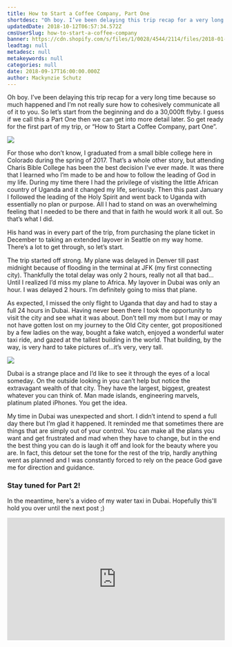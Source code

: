 ```yaml
---
title: How to Start a Coffee Company, Part One
shortdesc: "Oh boy. I’ve been delaying this trip recap for a very long time because so much happened and I’m not really sure how to cohesively communicate all of it to you. So let’s start from the beginning and do a 30,000ft flyby. I guess if we call this a Part One then we can get into more detail later. So get ready for the first part of my trip, or “How to Start a Coffee Company, part One”"
updatedDate: 2018-10-12T06:57:34.572Z
cmsUserSlug: how-to-start-a-coffee-company
banner: https://cdn.shopify.com/s/files/1/0028/4544/2114/files/2018-01-10_06.56.41_large.jpg?v=1537233395
leadtag: null
metadesc: null
metakeywords: null
categories: null
date: 2018-09-17T16:00:00.000Z
author: Mackynzie Schutz
---
```


Oh boy. I’ve been delaying this trip recap for a very long time because so much happened and I’m not really sure how to cohesively communicate all of it to you. So let’s start from the beginning and do a 30,000ft flyby. I guess if we call this a Part One then we can get into more detail later. So get ready for the first part of my trip, or “How to Start a Coffee Company, part One”.

![](https://cdn.shopify.com/s/files/1/0028/4544/2114/files/2018-01-10_06.56.41_large.jpg?v=1537233395)

For those who don’t know, I graduated from a small bible college here in Colorado during the spring of 2017\. That’s a whole other story, but attending Charis Bible College has been the best decision I’ve ever made. It was there that I learned who I’m made to be and how to follow the leading of God in my life. During my time there I had the privilege of visiting the little African country of Uganda and it changed my life, seriously. Then this past January I followed the leading of the Holy Spirit and went back to Uganda with essentially no plan or purpose. All I had to stand on was an overwhelming feeling that I needed to be there and that in faith he would work it all out. So that’s what I did. 

His hand was in every part of the trip, from purchasing the plane ticket in December to taking an extended layover in Seattle on my way home. There’s a lot to get through, so let’s start.

The trip started off strong. My plane was delayed in Denver till past midnight because of flooding in the terminal at JFK (my first connecting city). Thankfully the total delay was only 2 hours, really not all that bad… Until I realized I’d miss my plane to Africa. My layover in Dubai was only an hour. I was delayed 2 hours. I’m definitely going to miss that plane.

As expected, I missed the only flight to Uganda that day and had to stay a full 24 hours in Dubai. Having never been there I took the opportunity to visit the city and see what it was about. Don’t tell my mom but I may or may not have gotten lost on my journey to the Old City center, got propositioned by a few ladies on the way, bought a fake watch, enjoyed a wonderful water taxi ride, and gazed at the tallest building in the world. That building, by the way, is very hard to take pictures of…it’s very, very tall.

![](https://cdn.shopify.com/s/files/1/0028/4544/2114/files/2018-01-09_10.46.40_HDR_large.jpg?v=1537234138)

Dubai is a strange place and I’d like to see it through the eyes of a local someday. On the outside looking in you can’t help but notice the extravagant wealth of that city. They have the largest, biggest, greatest whatever you can think of. Man made islands, engineering marvels, platinum plated iPhones. You get the idea.

My time in Dubai was unexpected and short. I didn’t intend to spend a full day there but I’m glad it happened. It reminded me that sometimes there are things that are simply out of your control. You can make all the plans you want and get frustrated and mad when they have to change, but in the end the best thing you can do is laugh it off and look for the beauty where you are. In fact, this detour set the tone for the rest of the trip, hardly anything went as planned and I was constantly forced to rely on the peace God gave me for direction and guidance.

### Stay tuned for Part 2! 

In the meantime, here's a video of my water taxi in Dubai. Hopefully this'll hold you over until the next post ;) 

<div style="padding:56.25% 0 0 0;position:relative;"><iframe src="https://player.vimeo.com/video/290400935?title=0&amp;byline=0&amp;portrait=0" style="position:absolute;top:0;left:0;width:100%;height:100%;" frameborder="0" webkitallowfullscreen="" mozallowfullscreen="" allowfullscreen=""></iframe></div>











